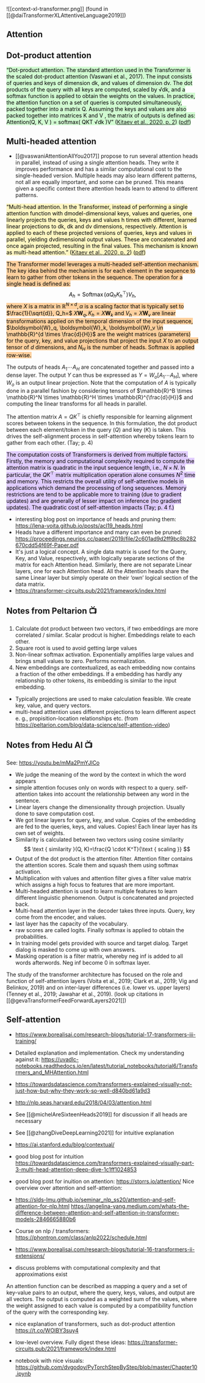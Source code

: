 
![[context-xl-transformer.png]]
(found in [[@daiTransformerXLAttentiveLanguage2019]])


## Attention


## Dot-product attention

<mark style="background: #BBFABBA6;">“Dot-product attention. The standard attention used in the Transformer is the scaled dot-product attention (Vaswani et al., 2017). The input consists of queries and keys of dimension dk, and values of dimension dv. The dot products of the query with all keys are computed, scaled by √dk, and a softmax function is applied to obtain the weights on the values. In practice, the attention function on a set of queries is computed simultaneously, packed together into a matrix Q. Assuming the keys and values are also packed together into matrices K and V , the matrix of outputs is defined as: Attention(Q, K, V ) = softmax( QKT √dk )V” ([Kitaev et al., 2020, p. 2](zotero://select/library/items/D93TNTMS)) ([pdf](zotero://open-pdf/library/items/5F5L22PR?page=2&annotation=YLGCST6K))</mark>


## Multi-headed attention
- [[@vaswaniAttentionAllYou2017]] propose to run several attention heads in parallel, instead of using a single attention heads. They write it improves performance and has a similar computational cost to the single-headed version. Multiple heads may also learn different patterns, not all are equally important, and some can be pruned. This means given a specific context there attention heads learn to attend to different patterns. 


<mark style="background: #FFF3A3A6;">“Multi-head attention. In the Transformer, instead of performing a single attention function with dmodel-dimensional keys, values and queries, one linearly projects the queries, keys and values h times with different, learned linear projections to dk, dk and dv dimensions, respectively. Attention is applied to each of these projected versions of queries, keys and values in parallel, yielding dvdimensional output values. These are concatenated and once again projected, resulting in the final values. This mechanism is known as multi-head attention.” ([Kitaev et al., 2020, p. 2](zotero://select/library/items/D93TNTMS)) ([pdf](zotero://open-pdf/library/items/5F5L22PR?page=2&annotation=P89D5VB5))</mark>

<mark style="background: #FFB86CA6;">The Transformer model leverages a multi-headed self-attention mechanism. The key idea behind the mechanism is for each element in the sequence to learn to gather from other tokens in the sequence. The operation for a single head is defined as:
$$
A_h=\operatorname{Softmax}\left(\alpha Q_h K_h^{\top}\right) V_h,
$$
where $X$ is a matrix in $\mathbb{R}^{N \times d}, \alpha$ is a scaling factor that is typically set to $\frac{1}{\sqrt{d}}, Q_h=$ $X \boldsymbol{W}_q, K_h=X \boldsymbol{W}_k$ and $V_h=X \boldsymbol{W}_v$ are linear transformations applied on the temporal dimension of the input sequence, $\boldsymbol{W}_q, \boldsymbol{W}_k, \boldsymbol{W}_v \in \mathbb{R}^{d \times \frac{d}{H}}$ are the weight matrices (parameters) for the query, key, and value projections that project the input $X$ to an output tensor of $d$ dimensions, and $N_H$ is the number of heads. Softmax is applied row-wise.

The outputs of heads $A_1 \cdots A_H$ are concatenated together and passed into a dense layer. The output $Y$ can thus be expressed as $Y=W_o\left[A_1 \cdots A_H\right]$, where $W_o$ is an output linear projection. Note that the computation of $A$ is typically done in a parallel fashion by considering tensors of $\mathbb{R}^B \times \mathbb{R}^N \times \mathbb{R}^H \times \mathbb{R}^{\frac{d}{H}}$ and computing the linear transforms for all heads in parallel.

The attention matrix $A=Q K^{\top}$ is chiefly responsible for learning alignment scores between tokens in the sequence. In this formulation, the dot product between each element/token in the query $(Q)$ and key $(K)$ is taken. This drives the self-alignment process in self-attention whereby tokens learn to gather from each other. (Tay; p. 4)</mark>

<mark style="background: #D2B3FFA6;">The computation costs of Transformers is derived from multiple factors. Firstly, the memory and computational complexity required to compute the attention matrix is quadratic in the input sequence length, i.e., $N \times N$. In particular, the $Q K^{\top}$ matrix multiplication operation alone consumes $N^2$ time and memory. This restricts the overall utility of self-attentive models in applications which demand the processing of long sequences. Memory restrictions are tend to be applicable more to training (due to gradient updates) and are generally of lesser impact on inference (no gradient updates). The quadratic cost of self-attention impacts (Tay; p. 4 f.)
</mark>

- interesting blog post on importance of heads and pruning them: https://lena-voita.github.io/posts/acl19_heads.html
- Heads have a different importance and many can even be pruned: https://proceedings.neurips.cc/paper/2019/file/2c601ad9d2ff9bc8b282670cdd54f69f-Paper.pdf
- It's just a logical concept. A single data matrix is used for the Query, Key, and Value, respectively, with logically separate sections of the matrix for each Attention head. Similarly, there are not separate Linear layers, one for each Attention head. All the Attention heads share the same Linear layer but simply operate on their ‘own’ logical section of the data matrix.
- https://transformer-circuits.pub/2021/framework/index.html


## Notes from Peltarion 📺
1. Calculate dot product between two vectors, if two embeddings are more correlated / similar. Scalar prodcut is higher. Embeddings relate to each other. 
2. Square root is used to avoid getting large values
3. Non-linear softmax activation. Exponentially amplifies large values and brings small values to zero. Performs normalization.
4. New embeddings are contextualized, as each embedding now contains a  fraction of the other embeddings. If a embedding has hardly any relationship to other tokens, its embedding is similar to the input embedding.

- Typically projections are used to make calculation feasible. We create key, value, and query vectors. 
- multi-head atttention uses different projections to learn different aspect e. g., propisition-location relationships etc. (from https://peltarion.com/blog/data-science/self-attention-video)

## Notes from Hedu AI 📺
See: https://youtu.be/mMa2PmYJlCo
- We judge the meaning of the word by the context in which the word appears
- simple attention focuses only on words with respect to a query. self-attention takes into account the relationship between any word in the sentence.
- Linear layers change the dimensionality through projection. Usually done to save computation cost.
- We got linear layers for query, key, and value. Copies of the embedding are fed to the queries, keys, and values. Copies! Each linear layer has its own set of weights. 
- Similarity is calculated between two vectors using cosine similarity
$$
\text { similarity }(Q, K)=\frac{Q \cdot K^T}{\text { scaling }}
$$
- Output of the dot product is the attention filter. Attention filter contains the attention scores. Scale them and squash them using softmax activation.
- Multiplication with values and attention filter gives a filter value matrix which assigns a high focus to features that are more important.
- Multi-headed attention is used to learn multiple features to learn different linguistic phenomenon. Output is concatenated and projected back. 
- Multi-head attention layer in the decoder takes three inputs. Query, key come from the encoder, and values.
- last layer has the capacity of the vocabulary. 
- raw scores are called logits. Finally softmax is applied to obtain the probabilities.
- In training model gets provided with source and target dialog. Target dialog is masked to come up with own answers.
- Masking operation is a filter matrix, whereby neg inf is added to all words afterwords. Neg inf become 0 in softmax layer.


The study of the transformer architecture has focused on the role and function of self-attention layers (Voita et al., 2019; Clark et al., 2019; Vig and Belinkov, 2019) and on inter-layer differences (i.e. lower vs. upper layers) (Tenney et al., 2019; Jawahar et al., 2019). (look up citations in [[@gevaTransformerFeedForwardLayers2021]])

## Self-attention
- https://www.borealisai.com/research-blogs/tutorial-17-transformers-iii-training/
- Detailed explanation and implementation. Check my understanding against it: https://uvadlc-notebooks.readthedocs.io/en/latest/tutorial_notebooks/tutorial6/Transformers_and_MHAttention.html
- https://towardsdatascience.com/transformers-explained-visually-not-just-how-but-why-they-work-so-well-d840bd61a9d3
- http://nlp.seas.harvard.edu/2018/04/03/attention.html

- See [[@michelAreSixteenHeads2019]] for discussion if all heads are necessary

- See [[@zhangDiveDeepLearning2021]] for intuitive explanation

- https://ai.stanford.edu/blog/contextual/

- good blog post for intuition https://towardsdatascience.com/transformers-explained-visually-part-3-multi-head-attention-deep-dive-1c1ff1024853
- good blog post for inuition on attention: https://storrs.io/attention/
Nice overview over attention and self-attention:
- https://slds-lmu.github.io/seminar_nlp_ss20/attention-and-self-attention-for-nlp.html
https://angelina-yang.medium.com/whats-the-difference-between-attention-and-self-attention-in-transformer-models-2846665880b6
- Course on nlp / transformers: https://phontron.com/class/anlp2022/schedule.html
- https://www.borealisai.com/research-blogs/tutorial-16-transformers-ii-extensions/
- discuss problems with computational complexity and that approximations exist

An attention function can be described as mapping a query and a set of key-value pairs to an output, where the query, keys, values, and output are all vectors. The output is computed as a weighted sum of the values, where the weight assigned to each value is computed by a compatibility function of the query with the corresponding key.

- nice explanation of transformers, such as dot-product attention https://t.co/WOlBY3suy4

- low-level  overview. Fully digest these ideas: https://transformer-circuits.pub/2021/framework/index.html
- notebook with nice visuals: https://github.com/dvgodoy/PyTorchStepByStep/blob/master/Chapter10.ipynb

